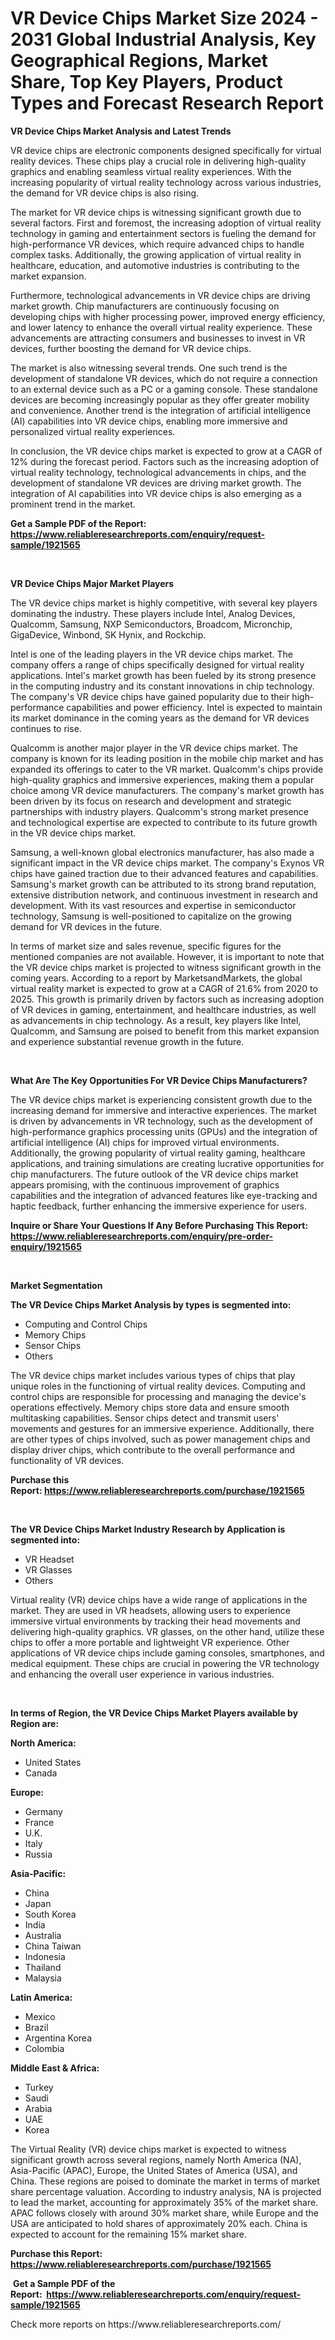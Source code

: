 <p><h1>VR Device Chips Market Size 2024 - 2031 Global Industrial Analysis, Key Geographical Regions, Market Share, Top Key Players, Product Types and Forecast Research Report</h1></p><p><strong>VR Device Chips Market Analysis and Latest Trends</strong></p>
<p><p>VR device chips are electronic components designed specifically for virtual reality devices. These chips play a crucial role in delivering high-quality graphics and enabling seamless virtual reality experiences. With the increasing popularity of virtual reality technology across various industries, the demand for VR device chips is also rising.</p><p>The market for VR device chips is witnessing significant growth due to several factors. First and foremost, the increasing adoption of virtual reality technology in gaming and entertainment sectors is fueling the demand for high-performance VR devices, which require advanced chips to handle complex tasks. Additionally, the growing application of virtual reality in healthcare, education, and automotive industries is contributing to the market expansion.</p><p>Furthermore, technological advancements in VR device chips are driving market growth. Chip manufacturers are continuously focusing on developing chips with higher processing power, improved energy efficiency, and lower latency to enhance the overall virtual reality experience. These advancements are attracting consumers and businesses to invest in VR devices, further boosting the demand for VR device chips.</p><p>The market is also witnessing several trends. One such trend is the development of standalone VR devices, which do not require a connection to an external device such as a PC or a gaming console. These standalone devices are becoming increasingly popular as they offer greater mobility and convenience. Another trend is the integration of artificial intelligence (AI) capabilities into VR device chips, enabling more immersive and personalized virtual reality experiences.</p><p>In conclusion, the VR device chips market is expected to grow at a CAGR of 12% during the forecast period. Factors such as the increasing adoption of virtual reality technology, technological advancements in chips, and the development of standalone VR devices are driving market growth. The integration of AI capabilities into VR device chips is also emerging as a prominent trend in the market.</p></p>
<p><strong>Get a Sample PDF of the Report:&nbsp; <a href="https://www.reliableresearchreports.com/enquiry/request-sample/1921565">https://www.reliableresearchreports.com/enquiry/request-sample/1921565</a></strong></p>
<p>&nbsp;</p>
<p><strong>VR Device Chips Major Market Players</strong></p>
<p><p>The VR device chips market is highly competitive, with several key players dominating the industry. These players include Intel, Analog Devices, Qualcomm, Samsung, NXP Semiconductors, Broadcom, Micronchip, GigaDevice, Winbond, SK Hynix, and Rockchip.</p><p>Intel is one of the leading players in the VR device chips market. The company offers a range of chips specifically designed for virtual reality applications. Intel's market growth has been fueled by its strong presence in the computing industry and its constant innovations in chip technology. The company's VR device chips have gained popularity due to their high-performance capabilities and power efficiency. Intel is expected to maintain its market dominance in the coming years as the demand for VR devices continues to rise.</p><p>Qualcomm is another major player in the VR device chips market. The company is known for its leading position in the mobile chip market and has expanded its offerings to cater to the VR market. Qualcomm's chips provide high-quality graphics and immersive experiences, making them a popular choice among VR device manufacturers. The company's market growth has been driven by its focus on research and development and strategic partnerships with industry players. Qualcomm's strong market presence and technological expertise are expected to contribute to its future growth in the VR device chips market.</p><p>Samsung, a well-known global electronics manufacturer, has also made a significant impact in the VR device chips market. The company's Exynos VR chips have gained traction due to their advanced features and capabilities. Samsung's market growth can be attributed to its strong brand reputation, extensive distribution network, and continuous investment in research and development. With its vast resources and expertise in semiconductor technology, Samsung is well-positioned to capitalize on the growing demand for VR devices in the future.</p><p>In terms of market size and sales revenue, specific figures for the mentioned companies are not available. However, it is important to note that the VR device chips market is projected to witness significant growth in the coming years. According to a report by MarketsandMarkets, the global virtual reality market is expected to grow at a CAGR of 21.6% from 2020 to 2025. This growth is primarily driven by factors such as increasing adoption of VR devices in gaming, entertainment, and healthcare industries, as well as advancements in chip technology. As a result, key players like Intel, Qualcomm, and Samsung are poised to benefit from this market expansion and experience substantial revenue growth in the future.</p></p>
<p>&nbsp;</p>
<p><strong>What Are The Key Opportunities For VR Device Chips Manufacturers?</strong></p>
<p><p>The VR device chips market is experiencing consistent growth due to the increasing demand for immersive and interactive experiences. The market is driven by advancements in VR technology, such as the development of high-performance graphics processing units (GPUs) and the integration of artificial intelligence (AI) chips for improved virtual environments. Additionally, the growing popularity of virtual reality gaming, healthcare applications, and training simulations are creating lucrative opportunities for chip manufacturers. The future outlook of the VR device chips market appears promising, with the continuous improvement of graphics capabilities and the integration of advanced features like eye-tracking and haptic feedback, further enhancing the immersive experience for users.</p></p>
<p><strong>Inquire or Share Your Questions If Any Before Purchasing This Report: <a href="https://www.reliableresearchreports.com/enquiry/pre-order-enquiry/1921565">https://www.reliableresearchreports.com/enquiry/pre-order-enquiry/1921565</a></strong></p>
<p>&nbsp;</p>
<p><strong>Market Segmentation</strong></p>
<p><strong>The VR Device Chips Market Analysis by types is segmented into:</strong></p>
<p><ul><li>Computing and Control Chips</li><li>Memory Chips</li><li>Sensor Chips</li><li>Others</li></ul></p>
<p><p>The VR device chips market includes various types of chips that play unique roles in the functioning of virtual reality devices. Computing and control chips are responsible for processing and managing the device's operations effectively. Memory chips store data and ensure smooth multitasking capabilities. Sensor chips detect and transmit users' movements and gestures for an immersive experience. Additionally, there are other types of chips involved, such as power management chips and display driver chips, which contribute to the overall performance and functionality of VR devices.</p></p>
<p><strong>Purchase this Report:&nbsp;<a href="https://www.reliableresearchreports.com/purchase/1921565">https://www.reliableresearchreports.com/purchase/1921565</a></strong></p>
<p>&nbsp;</p>
<p><strong>The VR Device Chips Market Industry Research by Application is segmented into:</strong></p>
<p><ul><li>VR Headset</li><li>VR Glasses</li><li>Others</li></ul></p>
<p><p>Virtual reality (VR) device chips have a wide range of applications in the market. They are used in VR headsets, allowing users to experience immersive virtual environments by tracking their head movements and delivering high-quality graphics. VR glasses, on the other hand, utilize these chips to offer a more portable and lightweight VR experience. Other applications of VR device chips include gaming consoles, smartphones, and medical equipment. These chips are crucial in powering the VR technology and enhancing the overall user experience in various industries.</p></p>
<p>&nbsp;</p>
<p><strong>In terms of Region, the VR Device Chips Market Players available by Region are:</strong></p>
<p>
    <p> <strong> North America: </strong>
        <ul>
            <li>United States</li>
            <li>Canada</li>
        </ul>
        </p> 
    <p> <strong> Europe: </strong>
        <ul>
            <li>Germany</li>
            <li>France</li>
            <li>U.K.</li>
            <li>Italy</li>
            <li>Russia</li>
        </ul>
        </p> 
    <p> <strong> Asia-Pacific: </strong>
        <ul>
            <li>China</li>
            <li>Japan</li>
            <li>South Korea</li>
            <li>India</li>
            <li>Australia</li>
            <li>China Taiwan</li>
            <li>Indonesia</li>
            <li>Thailand</li>
            <li>Malaysia</li>
        </ul>
        </p> 
    <p> <strong> Latin America: </strong>
        <ul>
            <li>Mexico</li>
            <li>Brazil</li>
            <li>Argentina Korea</li>
            <li>Colombia</li>
        </ul>
        </p> 
    <p> <strong> Middle East & Africa: </strong>
        <ul>
            <li>Turkey</li>
            <li>Saudi</li>
            <li>Arabia</li>
            <li>UAE</li>
            <li>Korea</li>
        </ul>
    </p>
    </p>
<p><p>The Virtual Reality (VR) device chips market is expected to witness significant growth across several regions, namely North America (NA), Asia-Pacific (APAC), Europe, the United States of America (USA), and China. These regions are poised to dominate the market in terms of market share percentage valuation. According to industry analysis, NA is projected to lead the market, accounting for approximately 35% of the market share. APAC follows closely with around 30% market share, while Europe and the USA are anticipated to hold shares of approximately 20% each. China is expected to account for the remaining 15% market share.</p></p>
<p><strong>Purchase this Report: <a href="https://www.reliableresearchreports.com/purchase/1921565">https://www.reliableresearchreports.com/purchase/1921565</a></strong></p>
<p>&nbsp;<strong>Get a Sample PDF of the Report:&nbsp;&nbsp;<a href="https://www.reliableresearchreports.com/enquiry/request-sample/1921565">https://www.reliableresearchreports.com/enquiry/request-sample/1921565</a></strong></p>
<p><strong></strong></p>
<p>Check more reports on https://www.reliableresearchreports.com/</p>